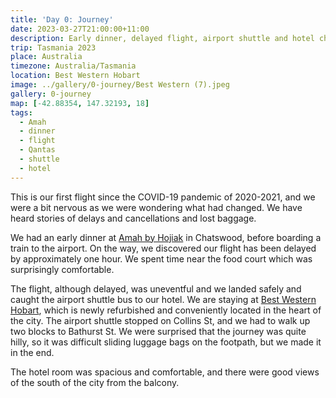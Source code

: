 ```yaml
---
title: 'Day 0: Journey'
date: 2023-03-27T21:00:00+11:00
description: Early dinner, delayed flight, airport shuttle and hotel check-in.
trip: Tasmania 2023
place: Australia
timezone: Australia/Tasmania
location: Best Western Hobart
image: ../gallery/0-journey/Best Western (7).jpeg
gallery: 0-journey
map: [-42.88354, 147.32193, 18]
tags:
  - Amah
  - dinner
  - flight
  - Qantas
  - shuttle
  - hotel
---
```


This is our first flight since the COVID-19 pandemic of 2020-2021, and we were a bit nervous as we were wondering what had changed. We have heard stories of delays and cancellations and lost baggage.

We had an early dinner at [Amah by Hojiak](https://www.hojiak.com.au/chatswood/) in Chatswood, before boarding a train to the airport. On the way, we discovered our flight has been delayed by approximately one hour. We spent time near the food court which was surprisingly comfortable.

The flight, although delayed, was uneventful and we landed safely and caught the airport shuttle bus to our hotel. We are staying at [Best Western Hobart](https://bestwesternhotelhobart.com.au/), which is newly refurbished and conveniently located in the heart of the city. The airport shuttle stopped on Collins St, and we had to walk up two blocks to Bathurst St. We were surprised that the journey was quite hilly, so it was difficult sliding luggage bags on the footpath, but we made it in the end.

The hotel room was spacious and comfortable, and there were good views of the south of the city from the balcony.
